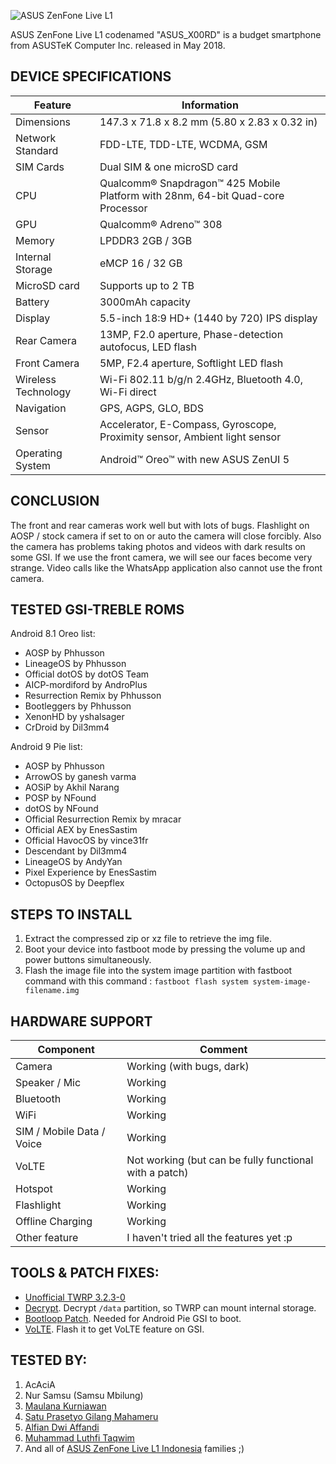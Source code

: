 ![ASUS ZenFone Live L1](https://fdn2.gsmarena.com/vv/pics/asus/asus-zenfone-live-l1-za550kl-1.jpg)

ASUS ZenFone Live L1 codenamed "ASUS_X00RD" is a budget smartphone from ASUSTeK Computer Inc. released in May 2018.

## DEVICE SPECIFICATIONS
|      Feature      |                         Information                          |
|-------------------|--------------------------------------------------------------|
| Dimensions        | 147.3 x 71.8 x 8.2 mm (5.80 x 2.83 x 0.32 in)                |
| Network Standard  | FDD-LTE, TDD-LTE, WCDMA, GSM                                 |
| SIM Cards         | Dual SIM & one microSD card                                  |
| CPU               | Qualcomm® Snapdragon™ 425 Mobile Platform with 28nm, 64-bit Quad-core Processor |
| GPU               | Qualcomm® Adreno™ 308                                        |
| Memory            | LPDDR3 2GB / 3GB                                             |
| Internal Storage  | eMCP 16 / 32 GB                                              |
| MicroSD card      | Supports up to 2 TB                                          |
| Battery           | 3000mAh capacity                                             |
| Display           | 5.5-inch 18:9 HD+ (1440 by 720) IPS display                  |
| Rear Camera       | 13MP, F2.0 aperture, Phase-detection autofocus, LED flash    |
| Front Camera      | 5MP, F2.4 aperture, Softlight LED flash                      |
| Wireless Technology     | Wi-Fi 802.11 b/g/n 2.4GHz, Bluetooth 4.0, Wi-Fi direct       |
| Navigation        | GPS, AGPS, GLO, BDS                                          |
| Sensor            | Accelerator, E-Compass, Gyroscope, Proximity sensor, Ambient light sensor        |
| Operating System  | Android™ Oreo™ with new ASUS ZenUI 5                         |

## CONCLUSION
The front and rear cameras work well but with lots of bugs. Flashlight on AOSP / stock camera if set to on or auto the camera will close forcibly. Also the camera has problems taking photos and videos with dark results on some GSI. If we use the front camera, we will see our faces become very strange. Video calls like the WhatsApp application also cannot use the front camera.

## TESTED GSI-TREBLE ROMS
Android 8.1 Oreo list:
* AOSP by Phhusson
* LineageOS by Phhusson
* Official dotOS by dotOS Team
* AICP-mordiford by AndroPlus
* Resurrection Remix by Phhusson
* Bootleggers by Phhusson
* XenonHD by yshalsager
* CrDroid by Dil3mm4

Android 9 Pie list:
* AOSP by Phhusson
* ArrowOS by ganesh varma
* AOSiP by Akhil Narang
* POSP by NFound
* dotOS by NFound
* Official Resurrection Remix by mracar
* Official AEX by EnesSastim
* Official HavocOS by vince31fr
* Descendant by Dil3mm4
* LineageOS by AndyYan
* Pixel Experience by EnesSastim
* OctopusOS by Deepflex

## STEPS TO INSTALL
1. Extract the compressed zip or xz file to retrieve the img file.
2. Boot your device into fastboot mode by pressing the volume up and power buttons simultaneously.
3. Flash the image file into the system image partition with fastboot command with this command : `fastboot flash system system-image-filename.img`

## HARDWARE SUPPORT
|         Component         |                         Comment                      |
|---------------------------|------------------------------------------------------|
| Camera                    | Working (with bugs, dark)                            |
| Speaker / Mic             | Working                                              |
| Bluetooth                 | Working                                              |
| WiFi                      | Working                                              |
| SIM / Mobile Data / Voice | Working                                              |
| VoLTE                     | Not working (but can be fully functional with a patch)      |
| Hotspot                   | Working                                              |
| Flashlight                | Working                                              |
| Offline Charging          | Working                                              |
| Other feature             | I haven't tried all the features yet :p              |

## TOOLS & PATCH FIXES:
* [Unofficial TWRP 3.2.3-0](https://www.androidfilehost.com/?fid=6006931924117936924)
* [Decrypt](https://www.androidfilehost.com/?fid=6006931924117940566). Decrypt `/data` partition, so TWRP can mount internal storage.
* [Bootloop Patch](https://www.androidfilehost.com/?fid=6006931924117940568). Needed for Android Pie GSI to boot.
* [VoLTE](https://www.androidfilehost.com/?fid=6006931924117940565). Flash it to get VoLTE feature on GSI.

## TESTED BY:
1. AcAciA
2. Nur Samsu (Samsu Mbilung)
3. [Maulana Kurniawan](https://t.me/maulaaana)
4. [Satu Prasetyo Gilang Mahameru](https://t.me/m4h4m3ru)
5. [Alfian Dwi Affandi](https://t.me/Alfiannnnnnn)
6. [Muhammad Luthfi Taqwim](https://t.me/Iluth_taqwim)
7. And all of [ASUS ZenFone Live L1 Indonesia](https://t.me/ZenfoneLiveL1) families ;)